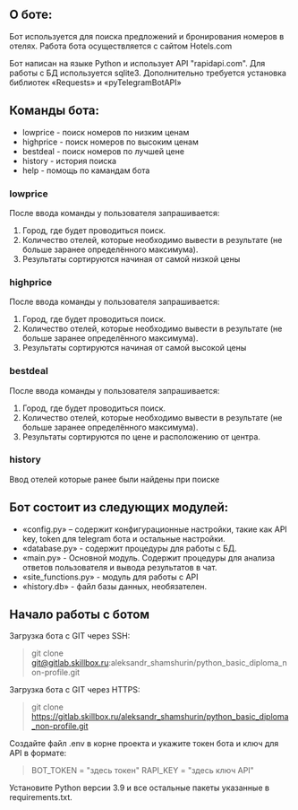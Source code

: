 ## О боте:

Бот используется для поиска предложений и бронирования номеров в отелях.
Работа бота осуществляется с сайтом Hotels.com

Бот написан на языке Python и использует API "rapidapi.com". Для работы с БД используется sqlite3. 
Дополнительно требуется установка библиотек «Requests» и «pyTelegramBotAPI»

## Команды бота:
* lowprice  - поиск номеров по низким ценам
* highprice - поиск номеров по высоким ценам
* bestdeal - поиск номеров по лучшей цене
* history - история поиска
* help - помощь по камандам бота

### lowprice
После ввода команды у пользователя запрашивается:
1. Город, где будет проводиться поиск.
2. Количество отелей, которые необходимо вывести в результате (не больше
заранее определённого максимума).
3. Результаты сортируются начиная от самой низкой цены

### highprice
После ввода команды у пользователя запрашивается:
1. Город, где будет проводиться поиск.
2. Количество отелей, которые необходимо вывести в результате (не больше
заранее определённого максимума).
3. Результаты сортируются начиная от самой высокой цены

### bestdeal
После ввода команды у пользователя запрашивается:
1. Город, где будет проводиться поиск.
2. Количество отелей, которые необходимо вывести в результате (не больше
заранее определённого максимума).
3. Результаты сортируются по цене и расположению от центра.

### history
Ввод отелей которые ранее были найдены при поиске

## Бот состоит из следующих модулей:

* «config.py» – содержит конфигурационные настройки, такие как API key, token для telegram бота и остальные настройки.
* «database.py» - содержит процедуры для работы с БД.
* «main.py» - Основной модуль. Содержит процедуры для анализа ответов пользователя и вывода результатов в чат.
* «site_functions.py» - модуль для работы c API
* «history.db» - файл базы данных, необязателен.

## Начало работы с ботом

Загрузка бота с GIT через SSH:
> git clone git@gitlab.skillbox.ru:aleksandr_shamshurin/python_basic_diploma_non-profile.git

Загрузка бота с GIT через HTTPS:

>git clone https://gitlab.skillbox.ru/aleksandr_shamshurin/python_basic_diploma_non-profile.git

Создайте файл .env в корне проекта и укажите токен бота и ключ для API в формате:
>BOT_TOKEN = "здесь токен"
>RAPI_KEY = "здесь ключ API"

Установите Python версии 3.9 и все остальные пакеты указанные в requirements.txt.



